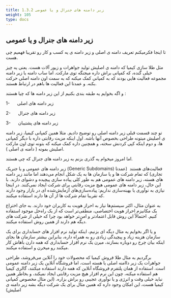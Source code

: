 ```yaml
---
title: 1.3.2 زیر دامنه های جنرال و یا عمومی
weight: 105
type: docs
---
```


## زیر دامنه های جنرال و یا عمومی

تا اینجا فکرمیکنم تعریف دامنه ی اصلی و زیر دامنه ی یه کسب و کار رو تقریبا فهمیم چی هست.

مثل طلا سازی کیمیا که دامنه ی اصلیش تولید جواهرات و زیور آلات هست. یعنی یه چیز خیلی گنده، که کمپانی براش داره میجنگه توی مارکت. اما ساب دامنه یا زیر دامنه مجموعه فعالیت هایی بودند که به کمپانی کمک میکنه که به سمت اون دامنه اصلی حرکت بکنه. و عمدتا این فعالیت ها باهم در ارتباط هستند.

و اگه بخوایم یه طبقه بندی بکنیم از این زیر دامنه ها که چیا هستند :

1-      زیر دامنه های اصلی

2-      زیر دامنه های جنرال

3-      زیر دامنه های پشتیبان

تو چند قسمت قبلی زیر دامنه اصلی رو توضیح دادیم. مثلا همین کمپانی کیمیا، زیر دامنه ی اصلیش میتونه طراحی بخصوص آنها باشه. اول اینکه مزیت رقابتی داره با دیگر کمپانی ها، و دوم اینکه کپی کردنش سخته، و همچنین داره کمک میکنه که بتونه توی اون مارکت اصلیش بمونه ( دامنه ی اصلی ).

اما امروز میخوام یه گذری بزنم به زیر دامنه های جنرال که چی هستند.

زیر دامنه های عمومی و یا جنریک (Generic Subdomains) فعالیت‌های هستند  (عمدتا تجاری) که تمام شرکت ها و یا سازمان ها به یک شکل انجام می‌دهند اما مانند زیر دامنه های هسته، زیر دامنه های عمومی هم به طور کلی پیاده سازی پیچیده و دشوای دارند. با این حال، زیر دامنه های عمومی هیچ مزیت رقابتی برای شرکت ایجاد نمی‌کنند. در اینجا نیازی به نوآوری یا بهینه‌سازی نداریم: پیاده‌سازی‌های آزمایش‌شده ای در بازار وجود دارند که تقریبا تمام شرکت ها از آن ها دارند استفاده میکنند.

به عنوان مثال، اکثر سیستم‌ها نیاز به احراز هویت به کاربران خود دارند. به جای اختراع یک مکانیزم احراز هویت اختصاصی، منطقی‌تر است که از یک راه‌حل موجود استفاده کنیم. احتمالاً این روش قابل اعتمادتر و امن‌تر خواهد بود چرا که خیلی از شرکت های دیگه هم دارند از همین روش استفاده میکنند.

و یا اگر بخوایم یه مثال دیگه ای بزنیم، اینکه تولید نرم افزار های حسابداری برای یک سازمان هزینه زیاد و پیچیدگی زیادی رو به همراه داره، بنابراین بیشتر سازمان ها بجای اینکه بیان چرخ رو دوباره بسازند، میرن یک نرم افزار حسابداری که همه دارن باهاش کار میکنند رو میخرن و استفاده میکنند.

برگردیم به مثال طلا فروش کیمیا که محصولات خود را آنلاین می‌فروشد، طراحی جواهرات یک زیر داامنه اصلی یا هسته است، اما فروشگاه آنلاین یک زیر دامنه عمومی است. استفاده از همان پلتفرم فروشگاه آنلاین که همه دارند استفاده میکنند، گالری کیمیا هم استفاده میکنه، چون این نرم افزار هیچ مزیت رقابتی ایجاد نمیکند، و بخاطر همین نباید خیلی وقت و انرژی و یا نوآوری عجیبی رو براش بزاره. (این مثال مخصوص کمپانی کیمیا هست، این امکان وجود داره که همین مثال برای یک شرکت دیگه بشه زیر دامنه ی اصلیش)
